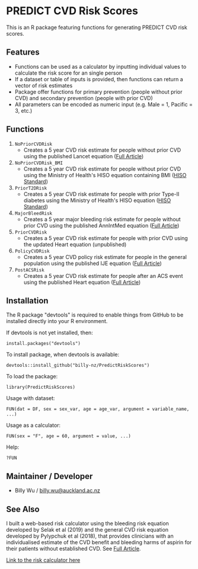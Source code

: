 # PREDICT CVD Risk Scores

This is an R package featuring functions for generating PREDICT CVD risk scores.

## Features
-	Functions can be used as a calculator by inputting individual values to calculate the risk score for an single person
- If a dataset or table of inputs is provided, then functions can return a vector of risk estimates
-	Package offer functions for primary prevention (people without prior CVD) and secondary prevention (people with prior CVD)
- All parameters can be encoded as numeric input (e.g. Male = 1, Pacific = 3, etc.)

## Functions
1. `NoPriorCVDRisk` 
    + Creates a 5 year CVD risk estimate for people without prior CVD using the published Lancet equation
    ([Full Article](https://www.thelancet.com/journals/lancet/article/PIIS0140-6736(18)30664-0/fulltext))
2. `NoPriorCVDRisk_BMI` 
    + Creates a 5 year CVD risk estimate for people without prior CVD using the Ministry of Health's HISO equation containing BMI 
    ([HISO Standard](https://www.health.govt.nz/publication/hiso-100712019-cardiovascular-disease-risk-assessment-data-standard))
3. `PriorT2DRisk` 
    + Creates a 5 year CVD risk estimate for people with prior Type-II diabetes using the Ministry of Health's HISO equation
    ([HISO Standard](https://www.health.govt.nz/publication/hiso-100712019-cardiovascular-disease-risk-assessment-data-standard))
4. `MajorBleedRisk` 
    + Creates a 5 year major bleeding risk estimate for people without prior CVD using the published AnnIntMed equation
    ([Full Article](https://www.annals.org/aim/fullarticle/doi/10.7326/M18-2808))
5. `PriorCVDRisk` 
    + Creates a 5 year CVD risk estimate for people with prior CVD using the updated Heart equation (unpublished)
6. `PolicyCVDRisk` 
    + Creates a 5 year CVD policy risk estimate for people in the general population using the published IJE equation
    ([Full Article](https://academic.oup.com/ije/article/47/5/1571/5053287))
7. `PostACSRisk` 
    + Creates a 5 year CVD risk estimate for people after an ACS event using the published Heart equation
    ([Full Article](https://heart.bmj.com/content/early/2019/12/10/heartjnl-2019-315809.full))

## Installation
The R package "devtools" is required to enable things from GitHub to be installed directly into your R environment.

If devtools is not yet installed, then:
```
install.packages("devtools")
```

To install package, when devtools is available:
```
devtools::install_github("billy-nz/PredictRiskScores")
```

To load the package:
```
library(PredictRiskScores)
```

Usage with dataset:
```
FUN(dat = DF, sex = sex_var, age = age_var, argument = variable_name, ...)
```

Usage as a calculator:
```
FUN(sex = "F", age = 60, argument = value, ...)
```

Help:
```
?FUN
```

## Maintainer / Developer 
- Billy Wu / billy.wu@auckland.ac.nz

## See Also
I built a web-based risk calculator using the bleeding risk equation developed by Selak et al (2019) and the general CVD risk equation developed by Pylypchuk et al (2018), that provides clinicians with an individualised estimate of the CVD benefit and bleeding harms of aspirin for their patients without established CVD. See [Full Article](https://annals.org/aim/fullarticle/2751452/personalized-prediction-cardiovascular-benefits-bleeding-harms-from-aspirin-primary-prevention).

<a href="https://aspirinbenefitharmcalculator.shinyapps.io/calculator/" target="_blank">Link to the risk calculator here</a>
